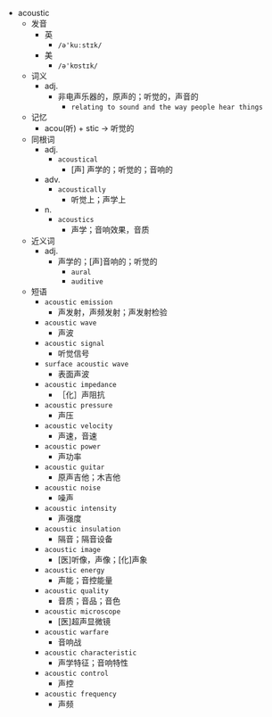 - acoustic
  - 发音
    - 英
      - `/ə'kuːstɪk/`
    - 美
      - `/ə'kʊstɪk/`
  - 词义
    - adj.
      - 非电声乐器的，原声的；听觉的，声音的
        - `relating to sound and the way people hear things`
  - 记忆
    - acou(听) + stic → 听觉的
  - 同根词
    - adj.
      - `acoustical`
        - [声] 声学的；听觉的；音响的
    - adv.
      - `acoustically`
        - 听觉上；声学上
    - n.
      - `acoustics`
        - 声学；音响效果，音质
  - 近义词
    - adj.
      - 声学的；[声]音响的；听觉的
        - `aural`
        - `auditive`
  - 短语
    - `acoustic emission`
      - 声发射，声频发射；声发射检验 
    - `acoustic wave`
      - 声波 
    - `acoustic signal`
      - 听觉信号 
    - `surface acoustic wave`
      - 表面声波 
    - `acoustic impedance`
      - ［化］声阻抗 
    - `acoustic pressure`
      - 声压 
    - `acoustic velocity`
      - 声速，音速 
    - `acoustic power`
      - 声功率 
    - `acoustic guitar`
      - 原声吉他；木吉他 
    - `acoustic noise`
      - 噪声 
    - `acoustic intensity`
      - 声强度 
    - `acoustic insulation`
      - 隔音；隔音设备 
    - `acoustic image`
      - [医]听像，声像；[化]声象 
    - `acoustic energy`
      - 声能；音控能量 
    - `acoustic quality`
      - 音质；音品；音色 
    - `acoustic microscope`
      - [医]超声显微镜 
    - `acoustic warfare`
      - 音响战 
    - `acoustic characteristic`
      - 声学特征；音响特性 
    - `acoustic control`
      - 声控 
    - `acoustic frequency`
      - 声频 
